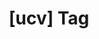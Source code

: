 ---
article_id: 0
description: List of articles under [ucv] tag.
image: http://huntingbears.com.ve/static/img/site/mstile-310x310.png
layout: tag
slug: ucv
title: '[ucv] Tag'
---